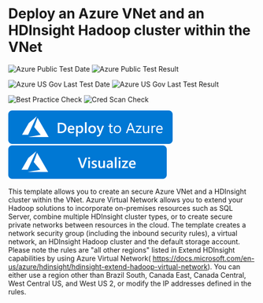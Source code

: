 # Deploy an Azure VNet and an HDInsight Hadoop cluster within the VNet

![Azure Public Test Date](https://azurequickstartsservice.blob.core.windows.net/badges/101-hdinsight-secure-vnet/PublicLastTestDate.svg)
![Azure Public Test Result](https://azurequickstartsservice.blob.core.windows.net/badges/101-hdinsight-secure-vnet/PublicDeployment.svg)

![Azure US Gov Last Test Date](https://azurequickstartsservice.blob.core.windows.net/badges/101-hdinsight-secure-vnet/FairfaxLastTestDate.svg)
![Azure US Gov Last Test Result](https://azurequickstartsservice.blob.core.windows.net/badges/101-hdinsight-secure-vnet/FairfaxDeployment.svg)

![Best Practice Check](https://azurequickstartsservice.blob.core.windows.net/badges/101-hdinsight-secure-vnet/BestPracticeResult.svg)
![Cred Scan Check](https://azurequickstartsservice.blob.core.windows.net/badges/101-hdinsight-secure-vnet/CredScanResult.svg)

[![Deploy To Azure](https://raw.githubusercontent.com/Azure/azure-quickstart-templates/master/1-CONTRIBUTION-GUIDE/images/deploytoazure.svg?sanitize=true)]("https://portal.azure.com/#create/Microsoft.Template/uri/https%3A%2F%2Fraw.githubusercontent.com%2FAzure%2Fazure-quickstart-templates%2Fmaster%2F101-hdinsight-secure-vnet%2Fazuredeploy.json")
[![Visualize](https://raw.githubusercontent.com/Azure/azure-quickstart-templates/master/1-CONTRIBUTION-GUIDE/images/visualizebutton.svg?sanitize=true)]("http://armviz.io/#/?load=https%3A%2F%2Fraw.githubusercontent.com%2FAzure%2Fazure-quickstart-templates%2Fmaster%2F101-hdinsight-secure-vnet%2Fazuredeploy.json")

This template allows you to create an secure Azure VNet and a HDInsight cluster
within the VNet. Azure Virtual Network allows you to extend your Hadoop
solutions to incorporate on-premises resources such as SQL Server, combine
multiple HDInsight cluster types, or to create secure private networks between
resources in the cloud. The template creates a network security group (including
the inbound security rules), a virtual network, an HDInsight Hadoop cluster and
the default storage account. Please note the rules are "all other regions"
listed in Extend HDInsight capabilities by using Azure Virtual Network(
https://docs.microsoft.com/en-us/azure/hdinsight/hdinsight-extend-hadoop-virtual-network).
You can either use a region other than Brazil South, Canada East, Canada
Central, West Central US, and West US 2, or modify the IP addresses defined in
the rules.
